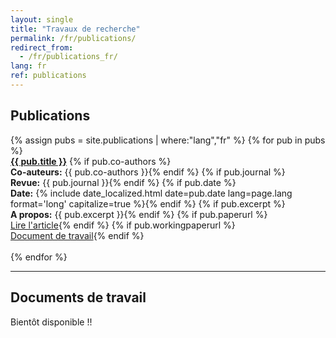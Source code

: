 ```yaml
---
layout: single
title: "Travaux de recherche"
permalink: /fr/publications/
redirect_from:
  - /fr/publications_fr/
lang: fr
ref: publications
---
```

## Publications
<div class="publications-list">
  {% assign pubs = site.publications | where:"lang","fr" %}
  {% for pub in pubs %}
    <div class="publication-item">
      <a href="{{ pub.paperurl }}"><strong>{{ pub.title }}</strong></a>
      {% if pub.co-authors %}<br><strong>Co-auteurs:</strong> {{ pub.co-authors }}{% endif %}
      {% if pub.journal %}<br><strong>Revue:</strong> {{ pub.journal }}{% endif %}
      {% if pub.date %}<br><strong>Date:</strong> {% include date_localized.html date=pub.date lang=page.lang format='long' capitalize=true %}{% endif %}
      {% if pub.excerpt %}<br><strong>A propos:</strong> {{ pub.excerpt }}{% endif %}
      {% if pub.paperurl %}<br><a href="{{ pub.paperurl }}" target="_blank">Lire l'article</a>{% endif %}
      {% if pub.workingpaperurl %}<br><a href="{{ pub.workingpaperurl | relative_url }}" target="_blank">Document de travail</a>{% endif %}
    </div>
    <br>
  {% endfor %}
</div>

<hr class="section-divider">

## Documents de travail
Bientôt disponible !!
